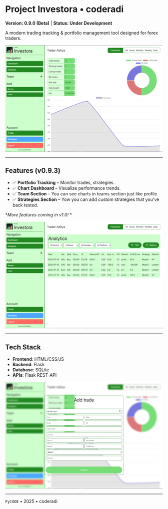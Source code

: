 # Project Investora &bull; coderadi
**Version: 0.9.0 (Beta)** | **Status: Under Development**

A modern trading tracking & portfolio management tool designed for forex traders.

![Dashboard Screenshot](docs/dash.png)

---

## Features (v0.9.3)
- ✅ **Portfolio Tracking** – Monitor trades, strategies.
- ✅ **Chart Dashboard** – Visualize performance trends.
- ✅ **Team Section** – You can see charts in teams section just like profile.
- ✅ **Strategies Section** – Yow you can add custom strategies that you've back tested.

**More features coming in v1.0!* *

![Analytics Page](docs/analytics.png)

--- 

## Tech Stack
- **Frontend**: HTML/CSS/JS
- **Backend**: Flask
- **Database**: SQLite
- **APIs**: Flask REST-API

![Add Trade page](docs/add.png)

---

`PyCODE` &bull; 2025 &bull; coderadi

